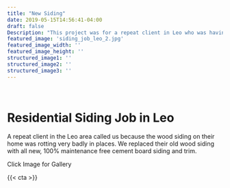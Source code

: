 ```yaml
---
title: "New Siding"
date: 2019-05-15T14:56:41-04:00
draft: false
Description: "This project was for a repeat client in Leo who was having issues with their wood siding rotting badly in places.  We replaced the wood siding with free cement board siding and trim."
featured_image: 'siding_job_leo_2.jpg'
featured_image_width: ''
featured_image_height: ''
structured_image1: ''
structured_image2: ''
structured_image3: ''
---
```

<br>
<h1 class="h2 col-10 mx4 pb3 pt3">Residential Siding Job in Leo</h1>
<p class="col-10 mx4 pb1 pt1">A repeat client in the Leo area called us because the wood siding on their home was rotting very badly in places. We replaced their old wood siding with all new, 100% maintenance free cement board siding and trim.</p>
<p class="col-6 mx4 pb1 pt1">  <span>Click Image for Gallery</span>
<amp-img lightbox="hero"
  src="/siding_job_leo_2.jpg"
  width="400"
  height="300"
  layout="responsive">

</amp-img>

<div hidden>
  <amp-img lightbox="hero"
    src="/siding_job_leo.jpg"
    layout="responsive"
    width="400"
    height="710"></amp-img>
</div>
</p>
{{< cta >}}

